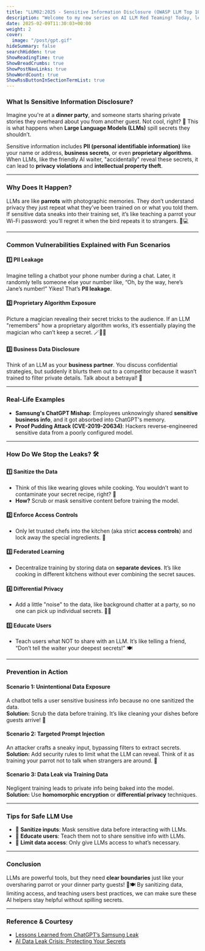 ```yaml
---
title: "LLM02:2025 - Sensitive Information Disclosure (OWASP LLM Top 10)"
description: "Welcome to my new series on AI LLM Red Teaming! Today, let's Understand the Risks and Mitigations with Real-Life Fun Analogies."
date: 2025-02-09T11:30:03+00:00
weight: 2
cover:
  image: "/post/gpt.gif"
hideSummary: false
searchHidden: true
ShowReadingTime: true
ShowBreadCrumbs: true
ShowPostNavLinks: true
ShowWordCount: true
ShowRssButtonInSectionTermList: true
---
```


### **What Is Sensitive Information Disclosure?**  
Imagine you're at a **dinner party**, and someone starts sharing private stories they overheard about you from another guest. Not cool, right? 😬 This is what happens when **Large Language Models (LLMs)** spill secrets they shouldn’t.  

Sensitive information includes **PII (personal identifiable information)** like your name or address, **business secrets**, or even **proprietary algorithms**. When LLMs, like the friendly AI waiter, "accidentally" reveal these secrets, it can lead to **privacy violations** and **intellectual property theft**.  

---

### **Why Does It Happen?**  
LLMs are like **parrots** with photographic memories. They don’t understand privacy they just repeat what they’ve been trained on or what you told them. If sensitive data sneaks into their training set, it’s like teaching a parrot your Wi-Fi password: you’ll regret it when the bird repeats it to strangers. 🦜💻  

---

### **Common Vulnerabilities Explained with Fun Scenarios**  

#### **1️⃣ PII Leakage**  
Imagine telling a chatbot your phone number during a chat. Later, it randomly tells someone else your number like, “Oh, by the way, here’s Jane’s number!” Yikes! That’s **PII leakage**.  

#### **2️⃣ Proprietary Algorithm Exposure**  
Picture a magician revealing their secret tricks to the audience. If an LLM "remembers" how a proprietary algorithm works, it’s essentially playing the magician who can’t keep a secret. 🪄🤦‍♂️  

#### **3️⃣ Business Data Disclosure**  
Think of an LLM as your **business partner**. You discuss confidential strategies, but suddenly it blurts them out to a competitor because it wasn’t trained to filter private details. Talk about a betrayal! 🤔  

---

### **Real-Life Examples**  
- **Samsung's ChatGPT Mishap**: Employees unknowingly shared **sensitive business info**, and it got absorbed into ChatGPT's memory.  
- **Proof Pudding Attack (CVE-2019-20634)**: Hackers reverse-engineered sensitive data from a poorly configured model.  

---

### **How Do We Stop the Leaks?** 🛠️  

#### **1️⃣ Sanitize the Data**  
- Think of this like wearing gloves while cooking. You wouldn’t want to contaminate your secret recipe, right? 🍳  
- **How?** Scrub or mask sensitive content before training the model.  

#### **2️⃣ Enforce Access Controls**  
- Only let trusted chefs into the kitchen (aka strict **access controls**) and lock away the special ingredients. 🔐  

#### **3️⃣ Federated Learning**  
- Decentralize training by storing data on **separate devices**. It’s like cooking in different kitchens without ever combining the secret sauces.  

#### **4️⃣ Differential Privacy**  
- Add a little "noise" to the data, like background chatter at a party, so no one can pick up individual secrets. 🤫🎉  

#### **5️⃣ Educate Users**  
- Teach users what NOT to share with an LLM. It’s like telling a friend, “Don’t tell the waiter your deepest secrets!” 🍽️  

---

### **Prevention in Action**  

#### **Scenario 1: Unintentional Data Exposure**  
A chatbot tells a user sensitive business info because no one sanitized the data.  
**Solution:** Scrub the data before training. It’s like cleaning your dishes before guests arrive! 🧽  

#### **Scenario 2: Targeted Prompt Injection**  
An attacker crafts a sneaky input, bypassing filters to extract secrets.  
**Solution:** Add security rules to limit what the LLM can reveal. Think of it as training your parrot not to talk when strangers are around. 🦜  

#### **Scenario 3: Data Leak via Training Data**  
Negligent training leads to private info being baked into the model.  
**Solution:** Use **homomorphic encryption** or **differential privacy** techniques.  

---

### **Tips for Safe LLM Use**  
- 🧼 **Sanitize inputs**: Mask sensitive data before interacting with LLMs.  
- 📖 **Educate users**: Teach them not to share sensitive info with LLMs.  
- 🚧 **Limit data access**: Only give LLMs access to what’s necessary.  

---

### **Conclusion**  
LLMs are powerful tools, but they need **clear boundaries** just like your oversharing parrot or your dinner party guests! 🦜🍽️ By sanitizing data, limiting access, and teaching users best practices, we can make sure these AI helpers stay helpful without spilling secrets.  

---

### **Reference & Courtesy**
- [Lessons Learned from ChatGPT’s Samsung Leak](https://cybernews.com/news/chatgpts-samsung-leak-lessons-learned/)  
- [AI Data Leak Crisis: Protecting Your Secrets](https://www.foxbusiness.com/)  